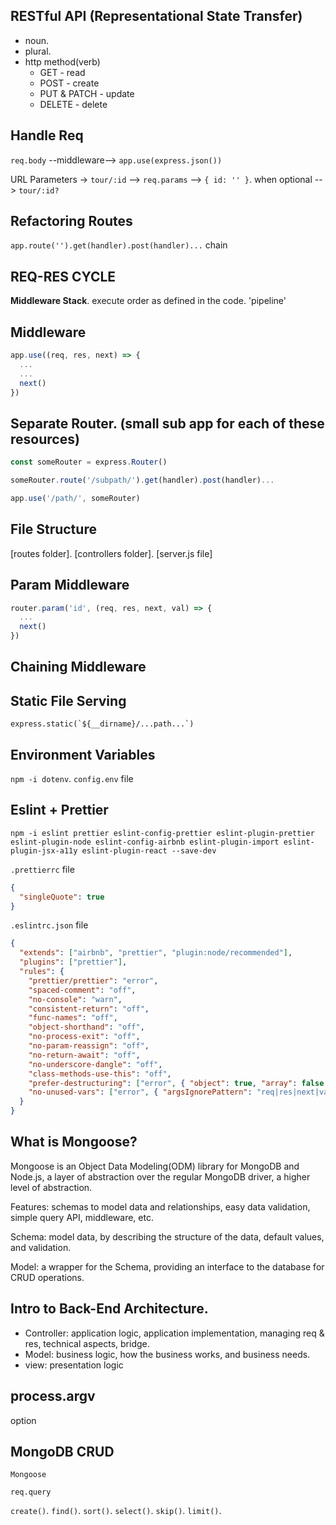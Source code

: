 ## RESTful API (Representational State Transfer)
- noun.
- plural.
- http method(verb)
   - GET - read
   - POST - create
   - PUT & PATCH - update
   - DELETE - delete

## Handle Req
`req.body` --middleware--> `app.use(express.json())`

URL Parameters -> `tour/:id` --> `req.params` --> `{ id: '' }`. when optional --> `tour/:id?`

## Refactoring Routes
`app.route('').get(handler).post(handler)...` chain

## REQ-RES CYCLE
**Middleware Stack**. execute order as defined in the code. 'pipeline'

## Middleware
```javascript
app.use((req, res, next) => {
  ...
  ...
  next()
})
```

## Separate Router. (small sub app for each of these resources)
```javascript
const someRouter = express.Router()

someRouter.route('/subpath/').get(handler).post(handler)...

app.use('/path/', someRouter)
```

## File Structure
[routes folder]. [controllers folder]. [server.js file]

## Param Middleware

```javascript
router.param('id', (req, res, next, val) => {
  ...
  next()
})
```

## Chaining Middleware

## Static File Serving
```express.static(`${__dirname}/...path...`)```

## Environment Variables
`npm -i dotenv`. `config.env` file

## Eslint + Prettier

```
npm -i eslint prettier eslint-config-prettier eslint-plugin-prettier eslint-plugin-node eslint-config-airbnb eslint-plugin-import eslint-plugin-jsx-a11y eslint-plugin-react --save-dev
```

`.prettierrc` file
```json
{
  "singleQuote": true
}
```

`.eslintrc.json` file
```json
{
  "extends": ["airbnb", "prettier", "plugin:node/recommended"],
  "plugins": ["prettier"],
  "rules": {
    "prettier/prettier": "error",
    "spaced-comment": "off",
    "no-console": "warn",
    "consistent-return": "off",
    "func-names": "off",
    "object-shorthand": "off",
    "no-process-exit": "off",
    "no-param-reassign": "off",
    "no-return-await": "off",
    "no-underscore-dangle": "off",
    "class-methods-use-this": "off",
    "prefer-destructuring": ["error", { "object": true, "array": false }],
    "no-unused-vars": ["error", { "argsIgnorePattern": "req|res|next|val" }]
  }
}
```

## What is Mongoose?
Mongoose is an Object Data Modeling(ODM) library for MongoDB and Node.js, a layer of abstraction over the regular MongoDB driver, a higher level of abstraction.

Features: schemas to model data and relationships, easy data validation, simple query API, middleware, etc.

Schema: model data, by describing the structure of the data, default values, and validation.

Model: a wrapper for the Schema, providing an interface to the database for CRUD operations.

## Intro to Back-End Architecture.

- Controller: application logic, application implementation, managing req & res, technical aspects, bridge.
- Model: business logic, how the business works, and business needs. 
- view: presentation logic

## process.argv
option

## MongoDB CRUD
`Mongoose`

`req.query`

`create()`. `find()`. `sort()`. `select()`. `skip()`. `limit()`.